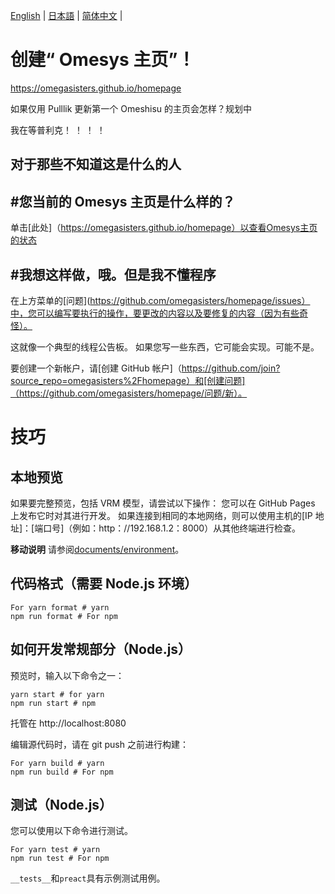 [English](README.en.md) | [日本語](README.md) | [简体中文](README.zh_hans.md) |

# 创建“ Omesys 主页”！

https://omegasisters.github.io/homepage

如果仅用 Pulllik 更新第一个 Omeshisu 的主页会怎样？规划中

我在等普利克！ ！ ！ ！

## 对于那些不知道这是什么的人

## #您当前的 Omesys 主页是什么样的？

单击[此处]（https://omegasisters.github.io/homepage）以查看Omesys主页的状态

## #我想这样做，哦。但是我不懂程序

在上方菜单的[问题](https://github.com/omegasisters/homepage/issues）中，您可以编写要执行的操作，要更改的内容以及要修复的内容（因为有些奇怪）。

这就像一个典型的线程公告板。
如果您写一些东西，它可能会实现。可能不是。

要创建一个新帐户，请[创建 GitHub 帐户]（https://github.com/join?source_repo=omegasisters%2Fhomepage）和[创建问题]（https://github.com/omegasisters/homepage/问题/新）。

# 技巧

## 本地预览

如果要完整预览，包括 VRM 模型，请尝试以下操作：
您可以在 GitHub Pages 上发布它时对其进行开发。
如果连接到相同的本地网络，则可以使用主机的[IP 地址]：[端口号]（例如：http：//192.168.1.2：8000）从其他终端进行检查。

**移动说明**
请参阅[documents/environment](documents/environment)。

## 代码格式（需要 Node.js 环境）

```
For yarn format # yarn
npm run format # For npm
```

## 如何开发常规部分（Node.js）

预览时，输入以下命令之一：

```
yarn start # for yarn
npm run start # npm
```

托管在 http://localhost:8080

编辑源代码时，请在 git push 之前进行构建：

```
For yarn build # yarn
npm run build # For npm
```

## 测试（Node.js）

您可以使用以下命令进行测试。

```
For yarn test # yarn
npm run test # For npm
```

`__tests__`和`preact`具有示例测试用例。
